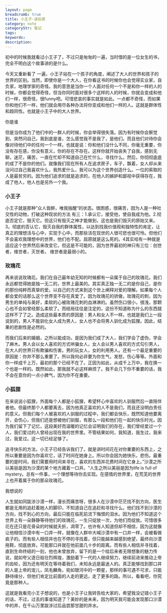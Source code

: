 ```yaml
---
layout: page
breadcrumb: true
title: 小王子-读后感
category: note
categoryStr: 笔记
tags: 
keywords: 
description: 
---
```


初中的时候我就看过小王子了，不过只是匆匆的一遍，当时借的是一位女生的书，完全不明白这个故事讲的是什么。

今天又重新看了 一遍，小王子站在一个孩子的角度，阐述了大人的世界和孩子的世界的区别。当然，即使你是一个大人，在你看这书的时候你也会觉得实业家，自负家，地理学家的奇怪。我的意思是当你一个人面对任何一个不是和你一样的人的时候，你都会觉得奇怪，但当你同时面对很多个这样的人的时候，你就会变成和他们一样，很奇怪，很funny吧。可惜悲哀的事实就是如此。一点都不奇怪，而如果你和他们不一样，他们就会用尽各种办法将你变成和他们一样的人。这就是群体性和趋同性。也就是小王子中的大人世界。

你是谁

但是当你成为了他们中的一群人的时候，你会举得很失落。因为有时候你会察觉到，突然问自己，我到底是谁，怎么感觉我不是我了，是他们。而且他们对待你会像对待他们中的任何一个一样。也就是说：你和他们没什么不同，你毫无重要，你没有存在感，你没有意义，你的存在不存在。这样你就开始丧失了自我，感到无聊，迷茫，痛苦，一直在忙却不知道自己在忙什么，寻找什么。然后，你彻彻底底的成了不是你的他们。就像我们现在所有人在追求房子，车子，飘着，女人却从来没问过自己我喜欢什么，我热爱什么，我可以为这个世界创造什么。一位的索取的人是最贫穷的。因为他们追求的就是追求的，在他人的嫉妒和鄙视中获得存在，我成了他人，他人也是另外一个我。

### 小王子

小王子就是那种”众人皆醉，唯我独醒“的状态。很困惑，很痛苦，因为人是一种社交性的动物，打破这种现状的方法 有三：1.承认它，接受他，使自我成为他。2.彻底否定它，毁灭它。但这只有毁灭之神才能做到，这也是我们毁灭的原始又来。3。彻底的否认它，毁灭自我的群体属性，以达到找我价值观和独特性的肯定，让真正的理想活与心中，实现于心中，而那些活在现世的人很可悲也很可怜。但他们不会喜欢我理想中的世界，他们也不配。屈原就是这么死的。4其实哈有一种就是适应这个世界然后来改变它。但这是不可能的，因为世界最初的神只有三位：创世者，维世者，灭世者。
维世者是最弱小的。

### 玫瑰花

再来说说玫瑰花。我们在自己最年幼无知的时候都有一朵属于自己的玫瑰花。我们永远都觉得她是独一无二的，世界上最美的。其实真正独一无二的是你自己，是你的那份纯粹而真挚的爱。以自己的方式来到这个世上阐释对爱的理解。如果每个人都会爱的话那么这个世界变不存在真爱了。因为玫瑰花的骄傲，玫瑰花的刺，因为男生的单纯与美好，柔软的心被玫瑰花刺的血淋淋的。虽然伤口很小，很浅，那颗心也不会如曾经那么柔软了。而结局往往是注定的，这份不知道称为什么的东西就这样不了了之。造成这些最本质的原因是：男人和女人不一样。也就是我们上一段说到的，男人不能驯化女人成为男人，女人也不会将男人驯化成为狐狸。因此，结果的悲剧性是必然的。

而我们后来的婚姻，之所以能成功，是因为我们成了大人，我们学会了虚伪，学会了麻木。男人会以女人喜欢的方式哄骗女人，女人会以男人喜欢的方式勾引男人，在大人的世界只有欺骗和伤害。男的玩女人，女的利用男人。还有一个最足重要的原因是：你并不那么重要了。所以我何必非要为你生气，发怒，伤心等等。外面和你一样成千上万，最初的那个已经不在了。正因为如此，从成千上万中，我在换一个也是一样的。既然如此，那我就不必这样麻烦了。我不会几下你不重要的话，我不会在意你的一点小脾气，因为你不在重要。

### 小狐狸

在来说说小狐狸，外面每个人都是小狐狸，希望杯心中喜欢的人驯服然后一直陪伴者他。但最终那个人都要离去，因为他真正喜欢的人不是我们，而且还没明白责任的意义。但我们每个人被喜欢的人驯服的过程中，我们都会快乐，既然知道他要离开，会伤心，但我们还是想被他们驯服，有那么一段和他们在一起的快乐时光。因为我们留下了记忆，这段美好而温暖的记忆会证明我们的存在，我们曾经爱过一个人，我们爱过的人曾经出现在我的世界里。不管结果如何，我知道，我生过，我来过，我爱过。这一切已经足够了。

追寻快乐的方法，小王子已经告诉我们了。就是讲时间花在对你重要的东西上，之所以重要是因为你喜欢它，话了时间在她身上。所以你会因为她快乐，悲伤。最重要的是时间，我们需要用时间来寻在，喜欢的东西并花费时间在它身上。”沙漠之所以美丽是因为沙漠的某个地方藏着一口井。“人生之所以美丽是因为life is full of mystery。总有一件事，一个理想等待你去实现。在感情的世界里，在荒芜的世界上也开着属于你的那朵玫瑰花。

我想说的

人生就如同跋涉沙漠一样，漫长而痛苦呀，很多人在沙漠中茫茫找不到方向，医生都是无用的追赶着她人的脚印，不知道自己在追赶和寻找什么。他们找不到沙漠的方向，找不到心的方向，最后只能在临死前流下悔恨的泪水。因为他们不知道这个世界上有一朵静静等待他们的玫瑰花，一生只绽放一次，为他们而绽放。可惜很多花在还只是花骨朵的时候就夭折，凋零了。也许有人知道但却不相信，因为这就像让他相信沙漠中有一口井一样，就像在人群中大喊沙漠中有一口井一样，会被看做疯子的。而有些人相信并也在不停的寻找着，但只能越来越感到绝望，最终向沙漠拖鞋，彻底放弃。可能那口井就在他前面几十步的距离。而有些人相信并寻找着，直到生命终结的一刻，他也未曾放弃，留下的是一个给后来者无限想象的魅力传说，就如夸父逐日般壮烈辉煌，激励着下一代的人继续努力，继续前进来推动上帝的齿轮，因为还有明天在等待着我们，未知永远是最迷人的。真正能够找到那口井的人是上帝的宠儿，凤毛麟角，宛如银河中的一颗星，那样的事可遇不可求，只能静待缘分，但他们肯定比前面的人走的更远，走了更多的路。所以，看看吧，你究竟是那种人。

这就是我看完小王子想说的，也是小王子让我转告给大家的，希望我没记错小王子的话，不过，过去的事谁知道了？美妙的是未来，因为明天我可能会发现那口沙漠中的井，在千山万里跋涉过后品尝那甘甜的井水。